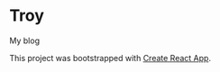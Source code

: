 # Troy

My blog

This project was bootstrapped with [Create React App](https://github.com/facebook/create-react-app).

